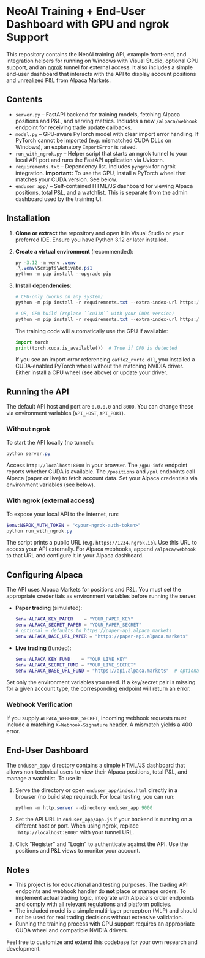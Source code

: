 # NeoAI Training + End‑User Dashboard with GPU and ngrok Support

This repository contains the NeoAI training API, example front‑end, and
integration helpers for running on Windows with Visual Studio, optional GPU
support, and an [ngrok](https://ngrok.com/) tunnel for external access. It
also includes a simple end‑user dashboard that interacts with the API to
display account positions and unrealized P&L from Alpaca Markets.

## Contents

- `server.py` – FastAPI backend for training models, fetching Alpaca positions
  and P&L, and serving metrics. Includes a new `/alpaca/webhook` endpoint for
  receiving trade update callbacks.
- `model.py` – GPU‑aware PyTorch model with clear import error handling. If
  PyTorch cannot be imported (e.g. mismatched CUDA DLLs on Windows), an
  explanatory `ImportError` is raised.
- `run_with_ngrok.py` – Helper script that starts an ngrok tunnel to your
  local API port and runs the FastAPI application via Uvicorn.
- `requirements.txt` – Dependency list. Includes `pyngrok` for ngrok
  integration. **Important:** To use the GPU, install a PyTorch wheel that
  matches your CUDA version. See below.
- `enduser_app/` – Self‑contained HTML/JS dashboard for viewing Alpaca
  positions, total P&L, and a watchlist. This is separate from the admin
  dashboard used by the training UI.

## Installation

1. **Clone or extract** the repository and open it in Visual Studio or your
   preferred IDE. Ensure you have Python 3.12 or later installed.
2. **Create a virtual environment** (recommended):

   ```powershell
   py -3.12 -m venv .venv
   .\.venv\Scripts\Activate.ps1
   python -m pip install --upgrade pip
   ```

3. **Install dependencies**:

   ```powershell
   # CPU‑only (works on any system)
   python -m pip install -r requirements.txt --extra-index-url https://download.pytorch.org/whl/cpu

   # OR, GPU build (replace ``cu118`` with your CUDA version)
   python -m pip install -r requirements.txt --extra-index-url https://download.pytorch.org/whl/cu118
   ```

   The training code will automatically use the GPU if available:

   ```python
   import torch
   print(torch.cuda.is_available())  # True if GPU is detected
   ```

   If you see an import error referencing `caffe2_nvrtc.dll`, you installed a
   CUDA‑enabled PyTorch wheel without the matching NVIDIA driver. Either
   install a CPU wheel (see above) or update your driver.

## Running the API

The default API host and port are ``0.0.0.0`` and ``8000``. You can change
these via environment variables (`API_HOST`, `API_PORT`).

### Without ngrok

To start the API locally (no tunnel):

```powershell
python server.py
```

Access `http://localhost:8000` in your browser. The `/gpu-info` endpoint
reports whether CUDA is available. The `/positions` and `/pnl` endpoints call
Alpaca (paper or live) to fetch account data. Set your Alpaca credentials via
environment variables (see below).

### With ngrok (external access)

To expose your local API to the internet, run:

```powershell
$env:NGROK_AUTH_TOKEN = "<your-ngrok-auth-token>"
python run_with_ngrok.py
```

The script prints a public URL (e.g. `https://1234.ngrok.io`). Use this URL
to access your API externally. For Alpaca webhooks, append `/alpaca/webhook` to
that URL and configure it in your Alpaca dashboard.

## Configuring Alpaca

The API uses Alpaca Markets for positions and P&L. You must set the
appropriate credentials as environment variables before running the server.

- **Paper trading** (simulated):

  ```powershell
  $env:ALPACA_KEY_PAPER    = "YOUR_PAPER_KEY"
  $env:ALPACA_SECRET_PAPER = "YOUR_PAPER_SECRET"
  # optional – defaults to https://paper-api.alpaca.markets
  $env:ALPACA_BASE_URL_PAPER = "https://paper-api.alpaca.markets"
  ```

- **Live trading** (funded):

  ```powershell
  $env:ALPACA_KEY_FUND    = "YOUR_LIVE_KEY"
  $env:ALPACA_SECRET_FUND = "YOUR_LIVE_SECRET"
  $env:ALPACA_BASE_URL_FUND = "https://api.alpaca.markets"  # optional
  ```

Set only the environment variables you need. If a key/secret pair is missing
for a given account type, the corresponding endpoint will return an error.

### Webhook Verification

If you supply `ALPACA_WEBHOOK_SECRET`, incoming webhook requests must include
a matching `X-Webhook-Signature` header. A mismatch yields a 400 error.

## End‑User Dashboard

The `enduser_app/` directory contains a simple HTML/JS dashboard that allows
non‑technical users to view their Alpaca positions, total P&L, and manage a
watchlist. To use it:

1. Serve the directory or open ``enduser_app/index.html`` directly in a
   browser (no build step required). For local testing, you can run:

   ```powershell
   python -m http.server --directory enduser_app 9000
   ```

2. Set the API URL in `enduser_app/app.js` if your backend is running on
   a different host or port. When using ngrok, replace `'http://localhost:8000'`
   with your tunnel URL.

3. Click "Register" and "Login" to authenticate against the API. Use the
   positions and P&L views to monitor your account.

## Notes

- This project is for educational and testing purposes. The trading API
  endpoints and webhook handler do **not** place or manage orders. To
  implement actual trading logic, integrate with Alpaca's order endpoints and
  comply with all relevant regulations and platform policies.
- The included model is a simple multi‑layer perceptron (MLP) and should not
  be used for real trading decisions without extensive validation.
- Running the training process with GPU support requires an appropriate CUDA
  wheel and compatible NVIDIA drivers.

Feel free to customize and extend this codebase for your own research and
development.